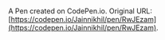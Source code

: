 # 

A Pen created on CodePen.io. Original URL: [https://codepen.io/Jainnikhil/pen/RwJEzam](https://codepen.io/Jainnikhil/pen/RwJEzam).

